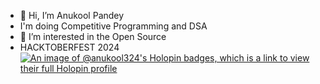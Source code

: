 - 👋 Hi, I’m Anukool Pandey
- I'm doing Competitive Programming and DSA 
- 👀 I’m interested in the Open Source
-  HACKTOBERFEST 2024
  [![An image of @anukool324's Holopin badges, which is a link to view their full Holopin profile](https://holopin.me/anukool324)](https://holopin.io/@anukool324)



